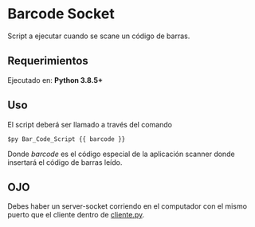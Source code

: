 # Barcode Socket
Script a ejecutar cuando se scane un código de barras.

## Requerimientos
Ejecutado en:
__Python 3.8.5+__

## Uso

El script deberá ser llamado a través del comando
```
$py Bar_Code_Script {{ barcode }}
```

Donde *barcode* es el código especial de la aplicación scanner donde insertará
el código de barras leído.

## OJO

Debes haber un server-socket corriendo en el computador con el mismo puerto que el cliente dentro de [cliente.py](https://github.com/Pedro-Nicolas-Rios-Vargas/BCScript/blob/main/Bar_Code_Socket_Script/cliente/client.py).
